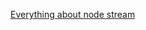 [Everything about node stream](https://medium.freecodecamp.com/node-js-streams-everything-you-need-to-know-c9141306be93)

